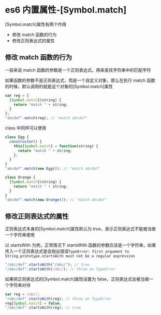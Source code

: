 # es6 内置属性-[Symbol.match]

[Symbol.match]属性有两个作用

- 修改 match 函数的行为
- 修改正则表达式的属性

## 修改 match 函数的行为

一般来说 match 函数的参数是一个正则表达式，用来查找字符串中的匹配字符

如果函数的参数不是正则表达式，而是一个自定义对象，那么在执行 match 函数的时候，默认调用的就是这个对象的[Symbol.match]属性

```js
var reg = {
  [Symbol.match](string) {
    return "match " + string;
  }
};
"abcdef".match(reg); // "match abcdef"
```

class 中同样可以使用

```js
class Egg {
  constructor() {
    this[Symbol.match] = function(string) {
      return "match " + string;
    };
  }
}
"abcdef".match(new Egg()); // "match abcdef"

class Orange {
  [Symbol.match](string) {
    return "match " + string;
  }
}
"abcdef".match(new Orange()); // "match abcdef"
```

## 修改正则表达式的属性

正则表达式本身的[Symbol.match]属性默认为 true，表示正则表达式不能被当做一个字符串使用

以 startsWith 为例，正常情况下 startsWith 函数的参数应该是一个字符串，如果传入一个正则表达式是会抛出错误`TypeError: First argument to String.prototype.startsWith must not be a regular expression`

```js
"/abc/def".startsWith("/abc/"); // true
"/abc/def".startsWith(/abc/); // throw an TypeError
```

如果把正则表达式的[Symbol.match]属性设置为 false，正则表达式会被当做一个字符串对待

```js
var reg = /abc/;
"/abc/def".startsWith(reg); // throw an TypeError
reg[Symbol.match] = false;
"/abc/def".startsWith(reg); // true
```
